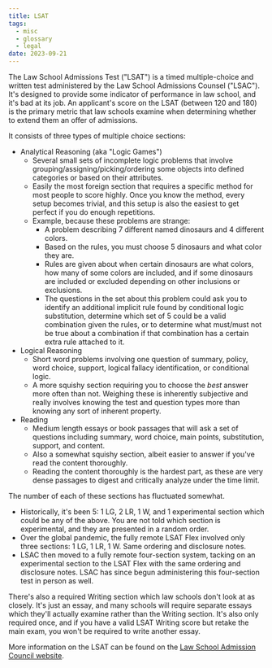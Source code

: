 ```yaml
---
title: LSAT
tags:
  - misc
  - glossary
  - legal
date: 2023-09-21
---
```

The Law School Admissions Test ("LSAT") is a timed multiple-choice and written test administered by the Law School Admissions Counsel ("LSAC"). It's designed to provide some indicator of performance in law school, and it's bad at its job. An applicant's score on the LSAT (between 120 and 180) is the primary metric that law schools examine when determining whether to extend them an offer of admissions.

It consists of three types of multiple choice sections:
- Analytical Reasoning (aka "Logic Games")
	- Several small sets of incomplete logic problems that involve grouping/assigning/picking/ordering some objects into defined categories or based on their attributes.
	- Easily the most foreign section that requires a specific method for most people to score highly. Once you know the method, every setup becomes trivial, and this setup is also the easiest to get perfect if you do enough repetitions.
	- Example, because these problems are strange:
		- A problem describing 7 different named dinosaurs and 4 different colors. 
		- Based on the rules, you must choose 5 dinosaurs and what color they are. 
		- Rules are given about when certain dinosaurs are what colors, how many of some colors are included, and if some dinosaurs are included or excluded depending on other inclusions or exclusions.
		- The questions in the set about this problem could ask you to identify an additional implicit rule found by conditional logic substitution, determine which set of 5 could be a valid combination given the rules, or to determine what must/must not be true about a combination if that combination has a certain extra rule attached to it.
- Logical Reasoning
	- Short word problems involving one question of summary, policy, word choice, support, logical fallacy identification, or conditional logic.
	- A more squishy section requiring you to choose the *best* answer more often than not. Weighing these is inherently subjective and really involves knowing the test and question types more than knowing any sort of inherent property. 
- Reading
	- Medium length essays or book passages that will ask a set of questions including summary, word choice, main points, substitution, support, and content.
	- Also a somewhat squishy section, albeit easier to answer if you've read the content thoroughly.
	- Reading the content thoroughly is the hardest part, as these are very dense passages to digest and critically analyze under the time limit.

The number of each of these sections has fluctuated somewhat.
- Historically, it's been 5: 1 LG, 2 LR, 1 W, and 1 experimental section which could be any of the above. You are not told which section is experimental, and they are presented in a random order.
- Over the global pandemic, the fully remote LSAT Flex involved only three sections: 1 LG, 1 LR, 1 W. Same ordering and disclosure notes.
- LSAC then moved to a fully remote four-section system, tacking on an experimental section to the LSAT Flex with the same ordering and disclosure notes. LSAC has since begun administering this four-section test in person as well.

There's also a required Writing section which law schools don't look at as closely. It's just an essay, and many schools will require separate essays which they'll actually examine rather than the Writing section. It's also only required once, and if you have a valid LSAT Writing score but retake the main exam, you won't be required to write another essay.

More information on the LSAT can be found on the [Law School Admission Council website](https://lsac.org).